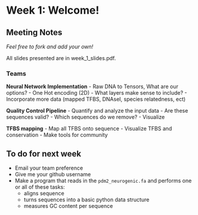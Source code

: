 # Week 1: Welcome!

## Meeting Notes

*Feel free to fork and add your own!*

All slides presented are in week_1_slides.pdf.

### Teams

**Neural Network Implementation**
    - Raw DNA to Tensors, What are our options?
    - One Hot encoding (2D)
    - What layers make sense to include?
    - Incorporate more data (mapped TFBS, DNAseI, species relatedness, ect)

**Quality Control Pipeline**
    - Quantify and analyze the input data
    - Are these sequences valid? 
    - Which sequences do we remove?
    - Visualize

**TFBS mapping**
    -  Map all TFBS onto sequence
    -  Visualize TFBS and conservation
    -  Make tools for community

## To do for next week

- Email your team preference
- Give me your github username
- Make a program that reads in the `pdm2_neurogenic.fa` and performs one or all of these tasks:
    -   aligns sequence
    -   turns sequences into a basic python data structure
    -   measures GC content per sequence
